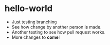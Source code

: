 # hello-world

* Just testing branching
* See how change by another person is made.
* Another testing to see how pull request works.
* More changes to **come**!
